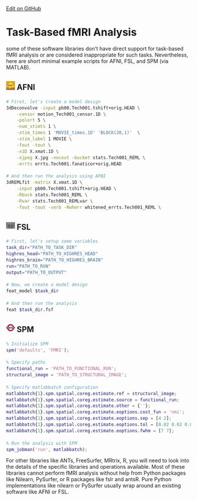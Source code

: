 [Edit on GitHub](https://github.com/childmindresearch/NeuRosetta/edit/main/src/fmri_analysis/task_based_fmri_analysis.md)
# Task-Based fMRI Analysis

some of these software libraries don't have direct support for task-based fMRI analysis or are considered inappropriate for such tasks. Nevertheless, here are short minimal example scripts for AFNI, FSL, and SPM (via MATLAB). 

## <img src="../icons/afni.png" height="24px" /> AFNI

```bash
# First, let's create a model design
3dDeconvolve -input pb00.Tech001.tshift+orig.HEAD \
    -censor motion_Tech001_censor.1D \
    -polort 5 \
    -num_stimts 1 \
    -stim_times 1 'MOVIE_times.1D' 'BLOCK(20,1)'  \
    -stim_label 1 MOVIE \
    -fout -tout \
    -x1D X.xmat.1D \
    -xjpeg X.jpg -nocout -bucket stats.Tech001_REML \
    -errts errts.Tech001.fanaticor+orig.HEAD

# And then run the analysis using AFNI
3dREMLfit -matrix X.xmat.1D \
    -input pb00.Tech001.tshift+orig.HEAD \
    -Rbuck stats.Tech001_REML \
    -Rvar stats.Tech001_REMLvar \
    -fout -tout -verb -Rwherr whitened_errts.Tech001_REML \
```

## <img src="../icons/fsl.png" height="24px" /> FSL

```bash
# First, let's setup some variables
task_dir="PATH_TO_TASK_DIR"
highres_head="PATH_TO_HIGHRES_HEAD"
highres_brain="PATH_TO_HIGHRES_BRAIN"
run="PATH_TO_RUN"
output="PATH_TO_OUTPUT"

# Now, we create a model design
feat_model $task_dir 

# And then run the analysis
feat $task_dir.fsf
```

## <img src="../icons/spm.png" height="24px" /> SPM

```matlab
% Initialize SPM
spm('defaults', 'FMRI');

% Specify paths
functional_run = 'PATH_TO_FUNCTIONAL_RUN';
structural_image = 'PATH_TO_STRUCTURAL_IMAGE';

% Specify matlabbatch configuration
matlabbatch{1}.spm.spatial.coreg.estimate.ref = structural_image;
matlabbatch{1}.spm.spatial.coreg.estimate.source = functional_run;
matlabbatch{1}.spm.spatial.coreg.estimate.other = {''};
matlabbatch{1}.spm.spatial.coreg.estimate.eoptions.cost_fun = 'nmi';
matlabbatch{1}.spm.spatial.coreg.estimate.eoptions.sep = [4 2];
matlabbatch{1}.spm.spatial.coreg.estimate.eoptions.tol = [0.02 0.02 0.02 0.001 0.001 0.001 0.01 0.01 0.01 0.001 0.001 0.001];
matlabbatch{1}.spm.spatial.coreg.estimate.eoptions.fwhm = [7 7];

% Run the analysis with SPM
spm_jobman('run', matlabbatch);
```

For other libraries like ANTs, FreeSurfer, MRtrix, R, you will need to look into the details of the specific libraries and operations available. Most of these libraries cannot perform fMRI analysis without help from Python packages like Nilearn, PySurfer, or R packages like fslr and antsR. Pure Python implementations like nilearn or PySurfer usually wrap around an existing software like AFNI or FSL.
